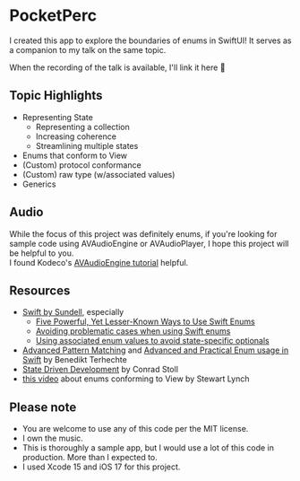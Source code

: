 # PocketPerc

I created this app to explore the boundaries of enums in SwiftUI! It serves as a companion to my talk on the same topic.

When the recording of the talk is available, I'll link it here 🙂

## Topic Highlights
- Representing State
    - Representing a collection
    - Increasing coherence
    - Streamlining multiple states
- Enums that conform to View
- (Custom) protocol conformance
- (Custom) raw type (w/associated values)
- Generics

## Audio
While the focus of this project was definitely enums, if you're looking for sample code using AVAudioEngine or AVAudioPlayer, I hope this project will be helpful to you.  
I found Kodeco's [AVAudioEngine tutorial](https://www.kodeco.com/21672160-avaudioengine-tutorial-for-ios-getting-started?page=1#toc-anchor-004) helpful.

## Resources
- [Swift by Sundell](https://www.swiftbysundell.com/search?query=enums), especially
    - [Five Powerful, Yet Lesser-Known Ways to Use Swift Enums](https://www.swiftbysundell.com/articles/powerful-ways-to-use-swift-enums/)
    - [Avoiding problematic cases when using Swift enums](https://www.swiftbysundell.com/articles/avoiding-problematic-enum-cases-in-swift/)
    - [Using associated enum values to avoid state-specific optionals
](https://www.swiftbysundell.com/tips/using-associated-enum-values-to-avoid-state-specific-optionals/)
- [Advanced Pattern Matching](https://appventure.me/guides/pattern_matching/intro.html) and [Advanced and Practical Enum usage in Swift](https://appventure.me/guides/advanced_practical_enum_examples/diving_in/associated_values.html) by Benedikt Terhechte
- [State Driven Development](https://conradstoll.com/blog/state-driven-development) by Conrad Stoll
- [this video](https://www.youtube.com/watch?v=bgaHzO7WAQ8&t=460s) about enums conforming to View by Stewart Lynch

## Please note
- You are welcome to use any of this code per the MIT license.
- I own the music.
- This is thoroughly a sample app, but I would use a lot of this code in production. More than I expected to.
- I used Xcode 15 and iOS 17 for this project.
